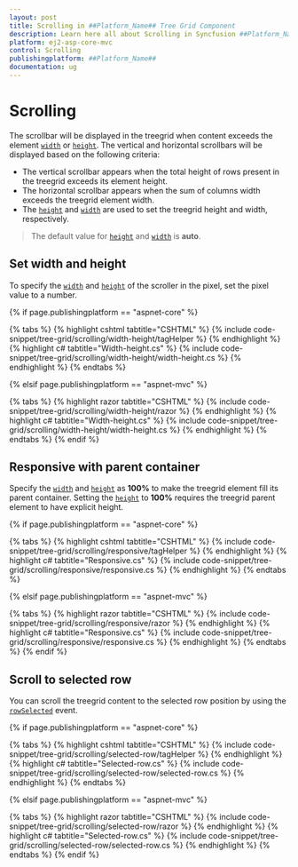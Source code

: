 ```yaml
---
layout: post
title: Scrolling in ##Platform_Name## Tree Grid Component
description: Learn here all about Scrolling in Syncfusion ##Platform_Name## Tree Grid component and more.
platform: ej2-asp-core-mvc
control: Scrolling
publishingplatform: ##Platform_Name##
documentation: ug
---
```



# Scrolling

The scrollbar will be displayed in the treegrid when content exceeds the element [`width`](https://help.syncfusion.com/cr/cref_files/aspnetcore-js2/Syncfusion.EJ2~Syncfusion.EJ2.TreeGrid.TreeGrid~Width.html) or [`height`](https://help.syncfusion.com/cr/cref_files/aspnetcore-js2/Syncfusion.EJ2~Syncfusion.EJ2.TreeGrid.TreeGrid~Height.html). The vertical and horizontal scrollbars will be displayed based on the following criteria:

* The vertical scrollbar appears when the total height of rows present in the treegrid exceeds its element height.
* The horizontal scrollbar appears when the sum of columns width exceeds the treegrid element width.
* The [`height`](https://help.syncfusion.com/cr/cref_files/aspnetcore-js2/Syncfusion.EJ2~Syncfusion.EJ2.TreeGrid.TreeGrid~Height.html) and [`width`](https://help.syncfusion.com/cr/cref_files/aspnetcore-js2/Syncfusion.EJ2~Syncfusion.EJ2.TreeGrid.TreeGrid~Width.html) are used to set the treegrid height and width, respectively.

> The default value for [`height`](https://help.syncfusion.com/cr/cref_files/aspnetcore-js2/Syncfusion.EJ2~Syncfusion.EJ2.TreeGrid.TreeGrid~Height.html) and [`width`](https://help.syncfusion.com/cr/cref_files/aspnetcore-js2/Syncfusion.EJ2~Syncfusion.EJ2.TreeGrid.TreeGrid~Width.html) is **auto**.

## Set width and height

To specify the [`width`](https://help.syncfusion.com/cr/cref_files/aspnetcore-js2/Syncfusion.EJ2~Syncfusion.EJ2.TreeGrid.TreeGrid~Width.html) and [`height`](https://help.syncfusion.com/cr/cref_files/aspnetcore-js2/Syncfusion.EJ2~Syncfusion.EJ2.TreeGrid.TreeGrid~Height.html) of the scroller in the pixel, set the pixel value to a number.

{% if page.publishingplatform == "aspnet-core" %}

{% tabs %}
{% highlight cshtml tabtitle="CSHTML" %}
{% include code-snippet/tree-grid/scrolling/width-height/tagHelper %}
{% endhighlight %}
{% highlight c# tabtitle="Width-height.cs" %}
{% include code-snippet/tree-grid/scrolling/width-height/width-height.cs %}
{% endhighlight %}
{% endtabs %}

{% elsif page.publishingplatform == "aspnet-mvc" %}

{% tabs %}
{% highlight razor tabtitle="CSHTML" %}
{% include code-snippet/tree-grid/scrolling/width-height/razor %}
{% endhighlight %}
{% highlight c# tabtitle="Width-height.cs" %}
{% include code-snippet/tree-grid/scrolling/width-height/width-height.cs %}
{% endhighlight %}
{% endtabs %}
{% endif %}



## Responsive with parent container

Specify the [`width`](https://help.syncfusion.com/cr/cref_files/aspnetcore-js2/Syncfusion.EJ2~Syncfusion.EJ2.TreeGrid.TreeGrid~Width.html) and [`height`](https://help.syncfusion.com/cr/cref_files/aspnetcore-js2/Syncfusion.EJ2~Syncfusion.EJ2.TreeGrid.TreeGrid~Height.html) as **100%** to make the treegrid element fill its parent container.
Setting the [`height`](https://help.syncfusion.com/cr/cref_files/aspnetcore-js2/Syncfusion.EJ2~Syncfusion.EJ2.TreeGrid.TreeGrid~Height.html) to **100%** requires the treegrid parent element to have explicit height.

{% if page.publishingplatform == "aspnet-core" %}

{% tabs %}
{% highlight cshtml tabtitle="CSHTML" %}
{% include code-snippet/tree-grid/scrolling/responsive/tagHelper %}
{% endhighlight %}
{% highlight c# tabtitle="Responsive.cs" %}
{% include code-snippet/tree-grid/scrolling/responsive/responsive.cs %}
{% endhighlight %}
{% endtabs %}

{% elsif page.publishingplatform == "aspnet-mvc" %}

{% tabs %}
{% highlight razor tabtitle="CSHTML" %}
{% include code-snippet/tree-grid/scrolling/responsive/razor %}
{% endhighlight %}
{% highlight c# tabtitle="Responsive.cs" %}
{% include code-snippet/tree-grid/scrolling/responsive/responsive.cs %}
{% endhighlight %}
{% endtabs %}
{% endif %}



## Scroll to selected row

You can scroll the treegrid content to the selected row position by using the [`rowSelected`](https://help.syncfusion.com/cr/cref_files/aspnetcore-js2/Syncfusion.EJ2~Syncfusion.EJ2.TreeGrid.TreeGrid~RowSelected.html) event.

{% if page.publishingplatform == "aspnet-core" %}

{% tabs %}
{% highlight cshtml tabtitle="CSHTML" %}
{% include code-snippet/tree-grid/scrolling/selected-row/tagHelper %}
{% endhighlight %}
{% highlight c# tabtitle="Selected-row.cs" %}
{% include code-snippet/tree-grid/scrolling/selected-row/selected-row.cs %}
{% endhighlight %}
{% endtabs %}

{% elsif page.publishingplatform == "aspnet-mvc" %}

{% tabs %}
{% highlight razor tabtitle="CSHTML" %}
{% include code-snippet/tree-grid/scrolling/selected-row/razor %}
{% endhighlight %}
{% highlight c# tabtitle="Selected-row.cs" %}
{% include code-snippet/tree-grid/scrolling/selected-row/selected-row.cs %}
{% endhighlight %}
{% endtabs %}
{% endif %}


